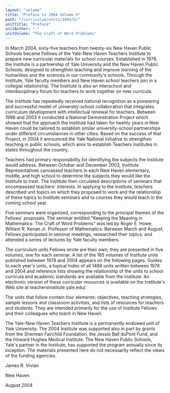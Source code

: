 ```yaml
---
layout: "volume"
title: "Preface to 2004 Volume V"
path: "/curriculum/units/2004/5/"
unitTitle: "Preface"
unitAuthor: "-"
unitVolume: "The Craft of Word Problems"
---
```

<body>

<p>
  In March 2004, sixty-five teachers from twenty-six New Haven Public Schools became Fellows of the Yale-New Haven Teachers Institute to prepare new curricular materials for school courses.  Established in 1978, the Institute is a partnership of Yale University and the New Haven Public Schools, designed to strengthen teaching and improve learning of the humanities and the sciences in our community's schools.  Through the Institute, Yale faculty members and New Haven school teachers join in a collegial relationship.  The Institute is also an interschool and interdisciplinary forum for teachers to work together on new curricula.
 </p>
<p>
  The Institute has repeatedly received national recognition as a pioneering and successful model of university-school collaboration that integrates curriculum development with intellectual renewal for teachers.  Between 1998 and 2003 it conducted a National Demonstration Project which showed that the approach the Institute had taken for twenty years in New Haven could be tailored to establish similar university-school partnerships under different circumstances in other cities.  Based on the success of that Project, in 2004 it announced the Yale National Initiative to strengthen teaching in public schools, which aims to establish Teachers Institutes in states throughout the country.
 </p>
<p>
  Teachers had primary responsibility for identifying the subjects the Institute would address. Between October and December 2003, Institute Representatives canvassed teachers in each New Haven elementary, middle, and high school to determine the subjects they would like the Institute to treat. The Institute then circulated descriptions of seminars that encompassed teachers' interests.  In applying to the Institute, teachers described unit topics on which they proposed to work and the relationship of these topics to Institute seminars and to courses they would teach in the coming school year.
 </p>
<p>
  Five seminars were organized, corresponding to the principal themes of the Fellows' proposals.  The seminar entitled "Keeping the Meaning in Mathematics:  The Craft of Word Problems" was led by Roger E. Howe, William R. Kenan Jr. Professor of Mathematics.  Between March and August, Fellows participated in seminar meetings, researched their topics, and attended a series of lectures by Yale faculty members.
 </p>
<p>
  The curriculum units Fellows wrote are their own; they are presented in five volumes, one for each seminar.  A list of the 165 volumes of Institute units published between 1978 and 2004 appears on the following pages. Guides to each year's units, a topical Index of all 1488  units written between 1978 and 2004 and reference lists showing the relationship of the units to school curricula and academic standards are available from the Institute. An electronic version of these curricular resources is available on the Institute's Web site at teachersinstitute.yale.edu/.
 </p>
<p>
  The units that follow contain four elements: objectives, teaching strategies, sample lessons and classroom activities, and lists of resources for teachers and students. They are intended primarily for the use of Institute Fellows and their colleagues who teach in New Haven.
 </p>
<p>
  The Yale-New Haven Teachers Institute is a permanently endowed unit of Yale University.  The 2004 Institute was supported also in part by grants from the Sherman Fairchild Foundation, the Jessie Ball duPont Fund, and the Howard Hughes Medical Institute.  The New Haven Public Schools, Yale's partner in the Institute, has supported the program annually since its inception.  The materials presented here do not necessarily reflect the views of the funding agencies.
 </p>
<p>
  James R. Vivian
 </p>
<p>
  New Haven
 </p>
 <p>
  August 2004
 </p>

</body>